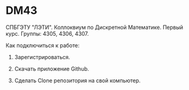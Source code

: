 # DM43
СПБГЭТУ "ЛЭТИ". Коллоквиум по Дискретной Математике. Первый курс. Группы: 4305, 4306, 4307. 

Как подключиться к работе:
1. Зарегистрироваться.

2. Скачать приложение Github.

3. Сделать Clone репозитория на свой компьютер.
